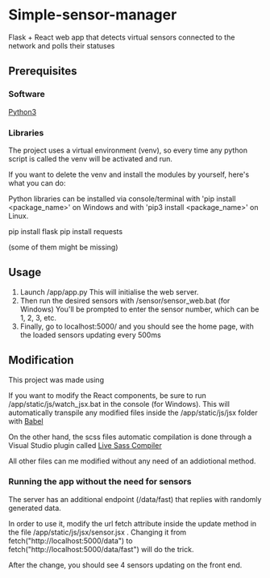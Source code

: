 # Simple-sensor-manager
Flask + React web app that detects virtual sensors connected to the network and polls their statuses

## Prerequisites
### Software
[Python3](https://www.python.org/downloads/)
### Libraries
The project uses a virtual environment (venv), so every time any python script is called the venv will be activated and run.

If you want to delete the venv and install the modules by yourself, here's what you can do:

Python libraries can be installed via console/terminal with 'pip install <package_name>' on Windows and with 'pip3 install <package_name>' on Linux.

pip install flask
pip install requests

(some of them might be missing)

## Usage
1) Launch /app/app.py  This will initialise the web server.
2) Then run the desired sensors with /sensor/sensor_web.bat (for Windows)    You'll be prompted to enter the sensor number, which can be 1, 2, 3, etc.
3) Finally, go to localhost:5000/ and you should see the home page, with the loaded sensors updating every 500ms

## Modification
This project was made using 

If you want to modify the React components, be sure to run /app/static/js/watch_jsx.bat in the console (for Windows). This will automatically transpile any modified files inside the /app/static/js/jsx folder with [Babel](https://babeljs.io/)

On the other hand, the scss files automatic compilation is done through a Visual Studio plugin called [Live Sass Compiler](https://github.com/ritwickdey/vscode-live-sass-compiler)

All other files can me modified without any need of an addiotional method.

### Running the app without the need for sensors
The server has an additional endpoint (/data/fast) that replies with randomly generated data.

In order to use it, modify the url fetch attribute inside the update method in the file /app/static/js/jsx/sensor.jsx . Changing it from fetch("http://localhost:5000/data") to fetch("http://localhost:5000/data/fast") will do the trick.

After the change, you should see 4 sensors updating on the front end.